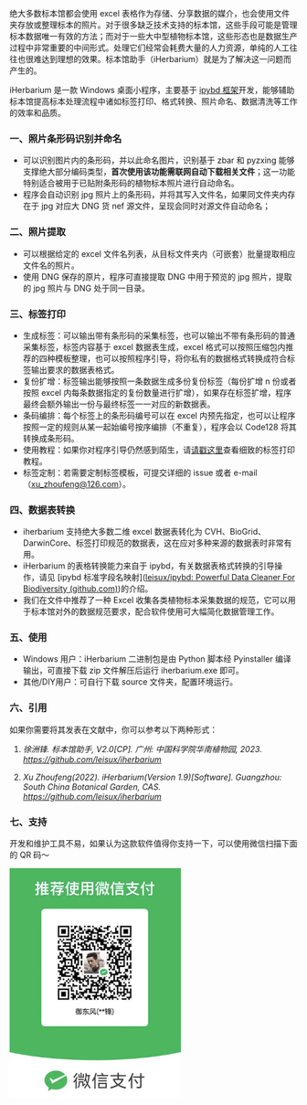 绝大多数标本馆都会使用 excel 表格作为存储、分享数据的媒介，也会使用文件夹存放或整理标本的照片。对于很多缺乏技术支持的标本馆，这些手段可能是管理标本数据唯一有效的方法；而对于一些大中型植物标本馆，这些形态也是数据生产过程中非常重要的中间形式。处理它们经常会耗费大量的人力资源，单纯的人工往往也很难达到理想的效果。标本馆助手（iHerbarium）就是为了解决这一问题而产生的。

iHerbarium 是一款 Windows 桌面小程序，主要基于 [ipybd 框架](https://github.com/leisux/ipybd)开发，能够辅助标本馆提高标本处理流程中诸如标签打印、格式转换、照片命名、数据清洗等工作的效率和品质。

### 一、照片条形码识别并命名

- 可以识别图片内的条形码，并以此命名图片，识别基于 zbar 和 pyzxing 能够支撑绝大部分编码类型，**首次使用该功能需联网自动下载相关文件**；这一功能特别适合被用于已贴附条形码的植物标本照片进行自动命名。
- 程序会自动识别 jpg 照片上的条形码，并将其写入文件名，如果同文件夹内存在于 jpg 对应大 DNG 货 nef 源文件，呈现会同时对源文件自动命名；

### 二、照片提取

- 可以根据给定的 excel 文件名列表，从目标文件夹内（可嵌套）批量提取相应文件名的照片。
- 使用 DNG 保存的原片，程序可直接提取 DNG 中用于预览的 jpg 照片，提取的 jpg 照片与 DNG 处于同一目录。

### 三、标签打印

- 生成标签：可以输出带有条形码的采集标签，也可以输出不带有条形码的普通采集标签，标签内容基于 excel 数据表生成，excel 格式可以按照压缩包内推荐的四种模板整理，也可以按照程序引导，将你私有的数据格式转换成符合标签输出要求的数据表格式。
- 复份扩增：标签输出能够按照一条数据生成多份复份标签（每份扩增 n 份或者按照 excel 内每条数据指定的复份数量进行扩增），如果存在标签扩增，程序最终会额外输出一份与最终标签一一对应的新数据表。
- 条码编排：每个标签上的条形码编号可以在 excel 内预先指定，也可以让程序按照一定的规则从某一起始编号按序编排（不重复），程序会以 Code128 将其转换成条形码。
- 使用教程：如果你对程序引导仍然感到陌生，请[请戳这里](https://mp.weixin.qq.com/s/h4G32OU6Sh8ko1t6_f87FA)查看细致的标签打印教程。
- 标签定制：若需要定制标签模板，可提交详细的 issue 或者 e-mail（xu_zhoufeng@126.com）。

### 四、数据表转换

- iherbarium 支持绝大多数二维 excel 数据表转化为 CVH、BioGrid、DarwinCore、标签打印规范的数据表，这在应对多种来源的数据表时非常有用。
- iHerbarium 的表格转换能力来自于 ipybd，有关数据表格式转换的引导操作，请见 [ipybd 标准字段名映射]([leisux/ipybd: Powerful Data Cleaner For Biodiversity (github.com)](https://github.com/leisux/ipybd#43-标准字段名映射引导))的介绍。
- 我们在文件中推荐了一种 Excel 收集各类植物标本采集数据的规范，它可以用于标本馆对外的数据规范要求，配合软件使用可大幅简化数据管理工作。

### 五、使用

- Windows 用户：iHerbarium 二进制包是由 Python 脚本经 Pyinstaller 编译输出，可直接下载 zip 文件解压后运行 iherbarium.exe 即可。
- 其他/DIY用户：可自行下载 source 文件夹，配置环境运行。

### 六、引用

如果你需要将其发表在文献中，你可以参考以下两种形式：

1. *徐洲锋. 标本馆助手, V2.0[CP]. 广州: 中国科学院华南植物园, 2023. https://github.com/leisux/iherbarium*

2. *Xu Zhoufeng(2022). iHerbarium(Version 1.9)[Software]. Guangzhou: South China Botanical Garden, CAS. https://github.com/leisux/iherbarium*

### 七、支持

开发和维护工具不易，如果认为这款软件值得你支持一下，可以使用微信扫描下面的 QR 码～

<img src="./support.png" width="300" />

